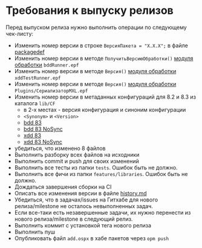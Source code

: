 # Требования к выпуску релизов

Перед выпуском релиза нужно выполнить операции по следующему чек-листу:

- Изменить номер версии в строке `ВерсияПакета = "Х.Х.Х";` в файле [packagedef](./packagedef)
- Изменить номер версии в методе `ПолучитьВерсиюОбработки()` [модуля обработки](./epf/bddRunner/bddRunner/Ext/ObjectModule.bsl) `bddRunner.epf`
- Изменить номер версии в методе `Версия()` [модуля обработки](./epf/xddTestRunner/xddTestRunner/Ext/ObjectModule.bsl) `xddTestRunner.epf`
- Изменить номер версии в методе `Версия()` [модуля обработки](./Plugins/СериализаторMXL/СериализаторMXL/Ext/ObjectModule.bsl) `Plugins/СериализаторMXL.epf`
- Изменить номер версии в метаданных конфигураций для 8.2 и 8.3 из каталога `lib/CF`
  * в 2-х местах - версия конфигурация и синоним конфигурации
  * `<Synonym>` и `<Version>`
  * [bdd 83](./lib/CF/83/Configuration.xml)
  * [bdd 83 NoSync](./lib/CF/83NoSync/Configuration.xml)
  * [xdd 83](./lib/CF/83xdd/Configuration.xml)
  * [xdd 83 NoSync](./lib/CF/83xddNoSync/Configuration.xml)
- убедиться, что изменено 8 файлов
- Выполнить разборку всех файлов на исходники
- Выполнить commit и push для своих изменений
- Выполнить все тесты из папки `tests`. Ошибок быть не должно.
- Выполнить все фичи из папки `features/libraries`. Ошибок быть не должно.
- Дождаться завершения сборки на CI
- Описать все изменения версии в файле [history.md](doc/history.md)
- Убедиться, что в задачах/issues на Гитхабе для нового релиза/milestone не осталось невыполненных задач.
- Если все-таки есть незавершенные задачи, их нужно перенести из нового релиза/milestone в следующий релиз.
- Выполнить коммит с установкой тега нового релиза
- Выполнить пуш
- Опубликовать файл `add.ospx` в хабе пакетов через `opm push`
